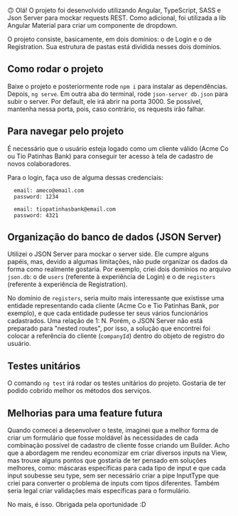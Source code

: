 🙃
Olá!
O projeto foi desenvolvido utilizando Angular, TypeScript, SASS e Json Server para mockar requests REST. Como adicional, foi utilizada a lib Angular Material para criar um componente de dropdown.

O projeto consiste, basicamente, em dois domínios: o de Login e o de Registration. Sua estrutura de pastas está dividida nesses dois domínios. 

## Como rodar o projeto
Baixe o projeto e posteriormente rode `npm i` para instalar as dependências. Depois, `ng serve`. Em outra aba do terminal, rode `json-server db.json` para subir o server. Por default, ele irá abrir na porta 3000. Se possível, mantenha nessa porta, pois, caso contrário, os requests irão falhar. 

## Para navegar pelo projeto
É necessário que o usuário esteja logado como um cliente válido (Acme Co ou Tio Patinhas Bank) para conseguir ter acesso à tela de cadastro de novos colaboradores.

Para o login, faça uso de alguma dessas credenciais:

      email: ameco@email.com
      password: 1234

      email: tiopatinhasbank@email.com
      password: 4321

##  Organização do banco de dados (JSON Server)
Utilizei o JSON Server para mockar o server side. Ele cumpre alguns papéis, mas, devido a algumas limitações, não pude organizar os dados da forma como realmente gostaria. Por exemplo, criei dois domínios no arquivo `json.db`: o de `users` (referente à experiência de Login) e o de `registers` (referente à experiência de Registration).

No domínio de `registers`, seria muito mais interessante que existisse uma entidade representando cada cliente (Acme Co e Tio Patinhas Bank, por exemplo), e que cada entidade pudesse ter seus vários funcionários cadastrados. Uma relação de 1: N. Porém, o JSON Server não está preparado para "nested routes", por isso, a solução que encontrei foi colocar a referência do cliente (`companyId`) dentro do objeto de registro do usuário.

## Testes unitários
O comando `ng test` irá rodar os testes unitários do projeto. Gostaria de ter podido cobrido melhor os métodos dos serviços. 


## Melhorias para uma feature futura
Quando comecei a desenvolver o teste, imaginei que a melhor forma de criar um formulário que fosse moldável às necessidades de cada combinação possível de cadastro de cliente fosse criando um Builder. Acho que a abordagem me rendeu economizar em criar diversos inputs na View, mas trouxe alguns pontos que gostaria de ter pensado em soluções melhores, como: máscaras específicas para cada tipo de input e que cada input soubesse seu type, sem ser necessário criar a pipe InputType que criei para converter o problema de inputs com tipos diferentes. Também seria legal criar validações mais específicas para o formulário.

No mais, é isso.
Obrigada pela oportunidade :D
